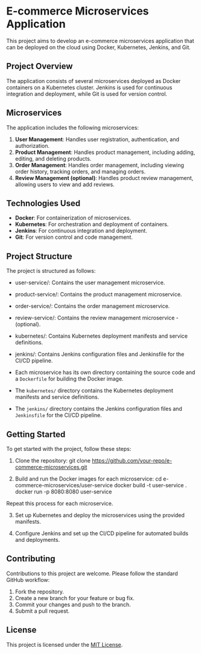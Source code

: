 # E-commerce Microservices Application

This project aims to develop an e-commerce microservices application that can be deployed on the cloud using Docker, Kubernetes, Jenkins, and Git.

## Project Overview

The application consists of several microservices deployed as Docker containers on a Kubernetes cluster. Jenkins is used for continuous integration and deployment, while Git is used for version control.

## Microservices

The application includes the following microservices:

1. **User Management**: Handles user registration, authentication, and authorization.
2. **Product Management**: Handles product management, including adding, editing, and deleting products.
3. **Order Management**: Handles order management, including viewing order history, tracking orders, and managing orders.
4. **Review Management (optional)**: Handles product review management, allowing users to view and add reviews.

## Technologies Used

- **Docker**: For containerization of microservices.
- **Kubernetes**: For orchestration and deployment of containers.
- **Jenkins**: For continuous integration and deployment.
- **Git**: For version control and code management.

## Project Structure

The project is structured as follows:

- user-service/: Contains the user management microservice.
- product-service/: Contains the product management microservice.
- order-service/: Contains the order management microservice.
- review-service/: Contains the review management microservice - (optional).
- kubernetes/: Contains Kubernetes deployment manifests and service definitions.
- jenkins/: Contains Jenkins configuration files and Jenkinsfile for the CI/CD pipeline.


- Each microservice has its own directory containing the source code and a `Dockerfile` for building the Docker image.
- The `kubernetes/` directory contains the Kubernetes deployment manifests and service definitions.
- The `jenkins/` directory contains the Jenkins configuration files and `Jenkinsfile` for the CI/CD pipeline.

## Getting Started

To get started with the project, follow these steps:

1. Clone the repository:
git clone https://github.com/your-repo/e-commerce-microservices.git

2. Build and run the Docker images for each microservice:
cd e-commerce-microservices/user-service
docker build -t user-service .
docker run -p 8080:8080 user-service

Repeat this process for each microservice.

3. Set up Kubernetes and deploy the microservices using the provided manifests.

4. Configure Jenkins and set up the CI/CD pipeline for automated builds and deployments.

## Contributing

Contributions to this project are welcome. Please follow the standard GitHub workflow:

1. Fork the repository.
2. Create a new branch for your feature or bug fix.
3. Commit your changes and push to the branch.
4. Submit a pull request.

## License

This project is licensed under the [MIT License](LICENSE).
